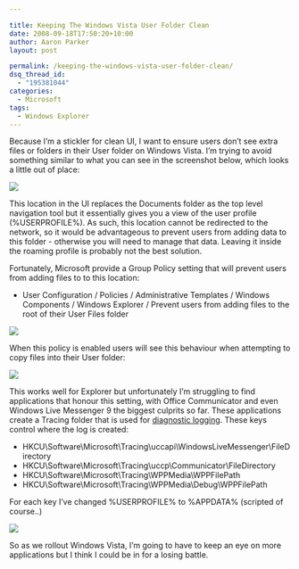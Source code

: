 ```yaml
---

title: Keeping The Windows Vista User Folder Clean
date: 2008-09-18T17:50:20+10:00
author: Aaron Parker
layout: post

permalink: /keeping-the-windows-vista-user-folder-clean/
dsq_thread_id:
  - "195381044"
categories:
  - Microsoft
tags:
  - Windows Explorer
---
```

Because I’m a stickler for clean UI, I want to ensure users don’t see extra files or folders in their User folder on Windows Vista. I’m trying to avoid something similar to what you can see in the screenshot below, which looks a little out of place:

![]({{site.baseurl}}/media/2008/09/computer.png)

This location in the UI replaces the Documents folder as the top level navigation tool but it essentially gives you a view of the user profile (%USERPROFILE%). As such, this location cannot be redirected to the network, so it would be advantageous to prevent users from adding data to this folder - otherwise you will need to manage that data. Leaving it inside the roaming profile is probably not the best solution.

Fortunately, Microsoft provide a Group Policy setting that will prevent users from adding files to to this location:

  * User Configuration / Policies / Administrative Templates / Windows Components / Windows Explorer / Prevent users from adding files to the root of their User Files folder

![]({{site.baseurl}}/media/2008/09/explainpolicy.png)

When this policy is enabled users will see this behaviour when attempting to copy files into their User folder:

![]({{site.baseurl}}/media/2008/09/computerdragdrop.png)

This works well for Explorer but unfortunately I’m struggling to find applications that honour this setting, with Office Communicator and even Windows Live Messenger 9 the biggest culprits so far. These applications create a Tracing folder that is used for [diagnostic logging](http://support.microsoft.com/kb/871023/en-us). These keys control where the log is created:

  * HKCU\Software\Microsoft\Tracing\uccapi\WindowsLiveMessenger\FileDirectory
  * HKCU\Software\Microsoft\Tracing\uccp\Communicator\FileDirectory
  * HKCU\Software\Microsoft\Tracing\WPPMedia\WPPFilePath
  * HKCU\Software\Microsoft\Tracing\WPPMedia\Debug\WPPFilePath

For each key I’ve changed %USERPROFILE% to %APPDATA% (scripted of course..)

![]({{site.baseurl}}/media/2008/09/appdata.png)

So as we rollout Windows Vista, I’m going to have to keep an eye on more applications but I think I could be in for a losing battle.